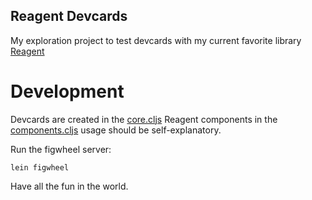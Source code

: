 Reagent Devcards
-------------------

My exploration project to test devcards with my current favorite library
[Reagent](http://reagent-project.github.io)

Development
=============

Devcards are created in the [core.cljs](src/reagent_devcards/core.cljs) Reagent components
in the [components.cljs](src/reagent_devcards/components.cljs) usage should be self-explanatory.

Run the figwheel server:

```
lein figwheel
```

Have all the fun in the world.
